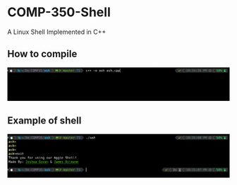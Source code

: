 # COMP-350-Shell
A Linux Shell Implemented in C++
## How to compile
![How to Compile](./compiling.png)
## Example of shell
![Example](./example.png)

